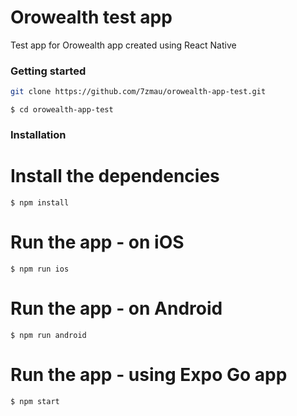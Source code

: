 # Orowealth test app

Test app for Orowealth app created using React Native

### Getting started

```sh
git clone https://github.com/7zmau/orowealth-app-test.git
```

`$ cd orowealth-app-test`

### Installation

# Install the dependencies

`$ npm install`<br>

# Run the app - on iOS

`$ npm run ios`<br>

# Run the app - on Android

`$ npm run android`<br>

# Run the app - using Expo Go app

`$ npm start`<br>
